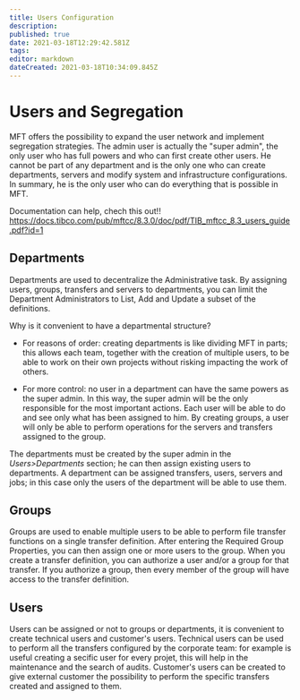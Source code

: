 ```yaml
---
title: Users Configuration
description: 
published: true
date: 2021-03-18T12:29:42.581Z
tags: 
editor: markdown
dateCreated: 2021-03-18T10:34:09.845Z
---
```


# Users and Segregation

MFT offers the possibility to expand the user network and implement segregation strategies. The admin user is actually the "super admin", the only user who has full powers and who can first create other users. He cannot be part of any department and is the only one who can create departments, servers and modify system and infrastructure configurations. In summary, he is the only user who can do everything that is possible in MFT.

Documentation can help, chech this out!!
https://docs.tibco.com/pub/mftcc/8.3.0/doc/pdf/TIB_mftcc_8.3_users_guide.pdf?id=1

## Departments

Departments are used to decentralize the Administrative task. By assigning users, groups, transfers and servers to departments, you can limit the Department Administrators to List, Add and Update a subset of the definitions.

Why is it convenient to have a departmental structure?

- For reasons of order: creating departments is like dividing MFT in parts; this allows each team, together with the creation of multiple users, to be able to work on their own projects without risking impacting the work of others.

- For more control: no user in a department can have the same powers as the super admin. In this way, the super admin will be the only responsible for the most important actions. Each user will be able to do and see only what has been assigned to him. By creating groups, a user will only be able to perform operations for the servers and transfers assigned to the group.

The departments must be created by the super admin in the *Users>Departments*  section; he can then assign existing users to departments.
A department can be assigned transfers, users, servers and jobs; in this case only the users of the department will be able to use them.

## Groups

Groups are used to enable multiple users to be able to perform file transfer functions on a single transfer definition. After entering the Required Group Properties, you can then assign one or more users to the group. When you create a transfer definition, you can authorize a user and/or a group for that transfer. If you authorize a group, then every member of the group will have access to the transfer definition.

## Users

Users can be assigned or not to groups or departments, it is convenient to create technical users and customer's users.
Technical users can be used to perform all the transfers configured by the corporate team: for example is useful creating a secific user for every projet, this will help in the maintenance and the search of audits.
Customer's users can be created to give external customer the possibility to perform the specific transfers created and assigned to them.

